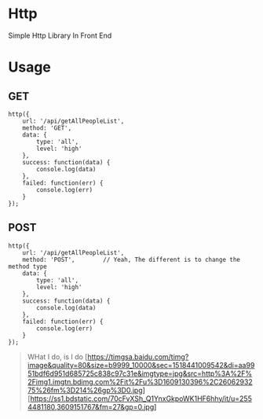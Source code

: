 # Http
Simple Http Library In Front End

# Usage
## GET
    http({
        url: '/api/getAllPeopleList',
        method: 'GET',
        data: {
            type: 'all',
            level: 'high'
        },
        success: function(data) {
            console.log(data)
        },
        failed: function(err) {
            console.log(err)
        }
    });
## POST
    http({
        url: '/api/getAllPeopleList',
        method: 'POST',        // Yeah, The different is to change the method type
        data: {
            type: 'all',
            level: 'high'
        },
        success: function(data) {
            console.log(data)
        },
        failed: function(err) {
            console.log(err)
        }
    });

> WHat I do, is I do
[https://timgsa.baidu.com/timg?image&quality=80&size=b9999_10000&sec=1518441009542&di=aa9951bdf6d951d685725c838c97c31e&imgtype=jpg&src=http%3A%2F%2Fimg1.imgtn.bdimg.com%2Fit%2Fu%3D1609130396%2C2606293275%26fm%3D214%26gp%3D0.jpg]
[https://ss1.bdstatic.com/70cFvXSh_Q1YnxGkpoWK1HF6hhy/it/u=2554481180,3609151767&fm=27&gp=0.jpg]
